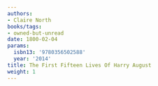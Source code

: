 ```yaml
---
authors:
- Claire North
books/tags:
- owned-but-unread
date: 1800-02-04
params:
  isbn13: '9780356502588'
  year: '2014'
title: The First Fifteen Lives Of Harry August
weight: 1
---
```



<!--more-->